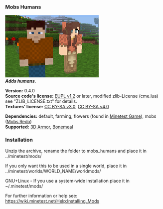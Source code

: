 ### Mobs Humans
![Mobs Humans' screenshot](screenshot.png)  
**_Adds humans._**

**Version:** 0.4.0  
**Source code's license:** [EUPL v1.2][1] or later, modified zlib-License (cme.lua) see "ZLIB_LICENSE.txt" for details.  
**Textures' license:** [CC BY-SA v3.0][2], [CC BY-SA v4.0][3]

**Dependencies:** default, farming, flowers (found in [Minetest Game][4]), mobs ([Mobs Redo][5])  
**Supported:** [3D Armor][6], [Bonemeal][7]


### Installation

Unzip the archive, rename the folder to mobs_humans and place it in  
../minetest/mods/

If you only want this to be used in a single world, place it in  
../minetest/worlds/WORLD_NAME/worldmods/

GNU+Linux - If you use a system-wide installation place it in  
~/.minetest/mods/

For further information or help see:  
https://wiki.minetest.net/Help:Installing_Mods



[1]: https://eur-lex.europa.eu/legal-content/EN/TXT/?uri=CELEX:32017D0863
[2]: https://creativecommons.org/licenses/by-sa/3.0/
[3]: https://creativecommons.org/licenses/by-sa/4.0/
[4]: https://github.com/minetest/minetest_game
[5]: https://forum.minetest.net/viewtopic.php?t=9917
[6]: https://forum.minetest.net/viewtopic.php?t=4654
[7]: https://forum.minetest.net/viewtopic.php?t=16446
